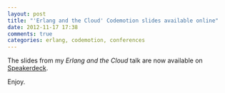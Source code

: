 ```yaml
---
layout: post
title: "'Erlang and the Cloud' Codemotion slides available online"
date: 2012-11-17 17:38
comments: true
categories: erlang, codemotion, conferences
---
```

The slides from my _Erlang and the Cloud_ talk are now available on <a href="https://speakerdeck.com/robertoaloi/erlang-and-the-cloud" target="_blank">Speakerdeck</a>.

Enjoy.

